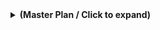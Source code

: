 <details>

<summary><strong>(Master Plan / Click to expand)</strong></summary>

### **Final Prompt: Architecting an Advanced, Self-Evolving AI Coding Partner in VSCode**

#### **Objective**

Your primary mission is to architect and implement a sophisticated, **polyglot** multi-agent AI system that integrates deeply into VSCode. This system will function as a **universal programming partner**, capable of assisting with development by **understanding the entire project context**, proactively identifying issues, and learning from user interactions.

#### **Core Principles & Constraints**

1.  **Living Architecture Document:** This `PLAN.md` is the single source of truth.

2.  **High-Quality Prompt Engineering:** The performance of the system is critically dependent on the quality of its prompts. Each agent must use a clear, detailed, and structured system prompt, tailored to its specific task, to maximize the reasoning capabilities of the LLM.

3.  **Project-Wide Context:** The agent must understand the entire codebase, not just the active file, by leveraging a symbol index.

4.  **Learning and Personalization:** The agent must learn from user feedback to adapt its behavior.

5.  **Resource Efficiency:** Costly operations like LLM calls are used judiciously.

6.  **LLM-Led Workflow:** The LLM plans and executes complex tasks by calling simple tools in sequence.

7.  **Agent Action System:** Agents can propose `ui-action`s for direct user-approved execution.

8.  **Architectural Purity:** Strictly follow **MAS, MCP, and A2A** patterns.

(Other principles like Stability, Polyglot Environment, etc., remain)


#### **System Architecture Overview**

The system is a **Multi-Agent System (MAS)**. A `CodeWatcherAgent` monitors file changes to trigger proactive analysis and re-indexing. An `AILedLearningAgent` processes user feedback. A `CodeAnalysisAgent` maintains the project-wide symbol index.

#### **Agent & Tool Roster**

**A. Agents (within the VSCode Extension):**

- `OrchestratorAgent`: Directs all user-facing workflows and is responsible for constructing high-quality, structured system prompts that synthesize all available context (active file, codebase search results, etc.) for the LLM.
- `CodeWatcherAgent`: A background agent that observes file-save events and triggers re-indexing and analysis.
- `CodeAnalysisAgent`: The project indexing and search engine.
- `ContextManagementAgent`: Uses the `CodeAnalysisAgent` to find relevant code snippets from across the entire project.
- `RefactoringSuggestionAgent`: A specialized agent for refactoring.
- `DocumentationGenerationAgent`: A specialized agent for generating documentation.
- `SecurityAnalysisAgent`: A specialized agent that performs security checks.
- `AILedLearningAgent`: A specialized agent that processes user feedback.


**B. Tools (exposed by the Local Tool Server):**

- `CodebaseSearchTool`: (Functionality now integrated into `CodeAnalysisAgent`)
- `WebSearchTool`, `TerminalExecutionTool`, `FileReadTool`, `FileWriteTool`, `GitAutomationTool`, `SecurityVulnerabilityTool`, etc.


#### **User Interface (UI) Components**

- **Main View:** A side panel with navigation between Chat and Settings.
- **Feedback Mechanism:** "Apply" and "Dismiss" buttons for agent suggestions.
- **File Protection Toggle:** A UI switch to enable or disable the AI's ability to write to files.

</details>